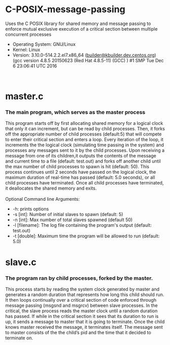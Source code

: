 # C-POSIX-message-passing
Uses the C POSIX library for shared memory and message passing to enforce mutual exclusive execution of a critical section between multiple concurrent processes <br>
- Operating System: GNU/Linux 
- Kernel: Linux 
- Version: 3.10.0-514.2.2.el7.x86_64 (builder@kbuilder.dev.centos.org) (gcc version 4.8.5 20150623 (Red Hat 4.8.5-11) (GCC) ) #1 SMP Tue Dec 6 23:06:41 UTC 2016 
<br>

# master.c
### The main program, which serves as the master process
This program starts off by first allocating shared memory for a logical clock that only it can increment, but can 
be read by child processes. Then, it forks off the appropriate number of child processes (default:5) that will compete
to enter their critical section and enters a loop. Every iteration of the loop, it increments the the logical clock (simulating time passing in the system) and processes any messages sent to it by the child processes. Upon receiving a 
message from one of its children,it outputs the contents of the message and current time to a file (default: test.out) 
and forks off another child until the max number of child processes to spawn is hit (default: 50). This process continues
until 2 seconds have passed on the logical clock, the maximum duration of real-time has passed (default: 5.0 seconds), 
or all child processes have terminated. Once all child processes have terminated, it deallocates the shared memory and exits.
<br><br>Optional Command line Arguments:
- -h: prints options
- -s [int]: Number of initial slaves to spawn (default: 5)
- -n [int]: Max number of total slaves spawned (default 50)
- -l [filename]: The log file containing the program's output (default: test.out)
- -t [double]: Maximum time the program will be allowed to run (default: 5.0) 

# slave.c
### The program ran by child processes, forked by the master.
This process starts by reading the system clock generated by master and generates a random duration that represents 
how long this child should run. It then loops continually over a critical section of code enforced through message passing 
(msgsnd and msgrcv) between slave processes. In the critical, the slave process reads the master clock until a random 
duration has passed. If while in the critical section it sees that its duration to run is up, it sends a message to master 
that it is going to terminate. Once the child knows master received the message, it terminates itself. The message sent to 
master consists of the the child’s pid and the time that it decided to terminate on.
